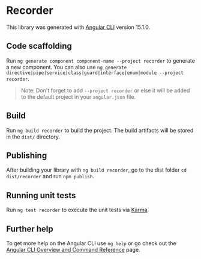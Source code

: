 # Recorder

This library was generated with [Angular CLI](https://github.com/angular/angular-cli) version 15.1.0.

## Code scaffolding

Run `ng generate component component-name --project recorder` to generate a new component. You can also use `ng generate directive|pipe|service|class|guard|interface|enum|module --project recorder`.
> Note: Don't forget to add `--project recorder` or else it will be added to the default project in your `angular.json` file. 

## Build

Run `ng build recorder` to build the project. The build artifacts will be stored in the `dist/` directory.

## Publishing

After building your library with `ng build recorder`, go to the dist folder `cd dist/recorder` and run `npm publish`.

## Running unit tests

Run `ng test recorder` to execute the unit tests via [Karma](https://karma-runner.github.io).

## Further help

To get more help on the Angular CLI use `ng help` or go check out the [Angular CLI Overview and Command Reference](https://angular.io/cli) page.
